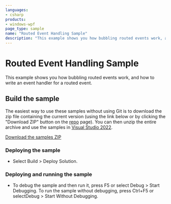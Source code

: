 ```yaml
---
languages:
- csharp
products:
- windows-wpf
page_type: sample
name: "Routed Event Handling Sample"        
description: "This example shows you how bubbling routed events work, and how to write an event handler for a routed event."
---
```


# Routed Event Handling Sample
This example shows you how bubbling routed events work, and how to write an event handler for a routed event.

## Build the sample
The easiest way to use these samples without using Git is to download the zip file containing the current version (using the link below or by clicking the "Download ZIP" button on the [repo](https://github.com/microsoft/WPF-Samples?tab=readme-ov-file) page). You can then unzip the entire archive and use the samples in [Visual Studio 2022](https://www.visualstudio.com/wpf-vs).

[Download the samples ZIP](../../archive/main.zip)

### Deploying the sample
- Select Build > Deploy Solution. 

### Deploying and running the sample
- To debug the sample and then run it, press F5 or select Debug >  Start Debugging. To run the sample without debugging, press Ctrl+F5 or selectDebug > Start Without Debugging. 


